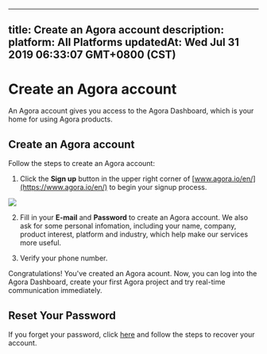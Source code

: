 
---
title: Create an Agora account
description: 
platform: All Platforms
updatedAt: Wed Jul 31 2019 06:33:07 GMT+0800 (CST)
---
# Create an Agora account
An Agora account gives you access to the Agora Dashboard, which is your home for using Agora products. 

## Create an Agora account
Follow the steps to create an Agora account:

1. Click the **Sign up** button in the upper right corner of [www.agora.io/en/](https://www.agora.io/en/) to begin your signup process.

 ![](https://web-cdn.agora.io/docs-files/1552448166731)

2. Fill in your **E-mail** and **Password** to create an Agora account. We also ask for some personal infomation, including your name, company, product interest, platform and industry, which help make our services more useful.

3. Verify your phone number.

Congratulations! You've created an Agora acount. Now, you can log into the Agora Dashboard, create your first Agora project and try real-time communication immediately.

<a name = "Reset_Your_Password"></a > 
## Reset Your Password

If you forget your password, click [here](https://dashboard.agora.io/forgetPassword?lang=en) and follow the steps to recover your account.
